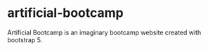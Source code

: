 # artificial-bootcamp
Artificial Bootcamp is an imaginary bootcamp website created with bootstrap 5.
